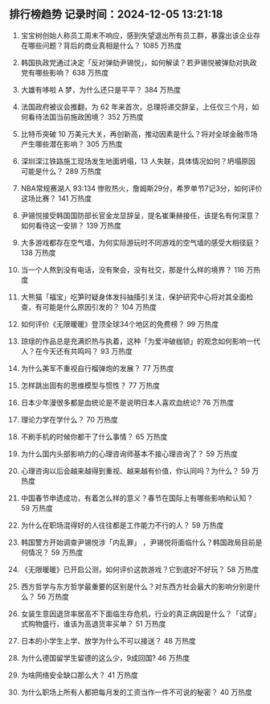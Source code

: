 
## 排行榜趋势 记录时间：2024-12-05 13:21:18
  
  1. 宝宝树创始人称员工周末不响应，感到失望退出所有员工群，暴露出该企业存在哪些问题？背后的商业真相是什么？ 1085 万热度
    
  2. 韩国执政党通过决定「反对弹劾尹锡悦」，如何解读？若尹锡悦被弹劾对执政党有哪些影响？ 638 万热度
    
  3. 大雄有哆啦 A 梦，为什么还只是平平？ 384 万热度
    
  4. 法国政府被议会推翻，为 62 年来首次，总理将递交辞呈，上任仅三个月，如何看待法国当前施政困境？ 352 万热度
    
  5. 比特币突破 10 万美元大关，再创新高，推动因素是什么？将对全球金融市场产生哪些潜在影响？ 305 万热度
    
  6. 深圳深江铁路施工现场发生地面坍塌，13 人失联，具体情况如何？坍塌原因可能是什么？ 289 万热度
    
  7. NBA常规赛湖人 93:134 惨败热火，詹姆斯29分，希罗单节7记3分，如何评价这场比赛？ 141 万热度
    
  8. 尹锡悦接受韩国国防部长官金龙显辞呈，提名崔秉赫接任，该提名有何深意？如何看待这一安排？ 139 万热度
    
  9. 大多游戏都存在空气墙，为何实际游玩时不同游戏的空气墙的感受大相径庭？ 138 万热度
    
  10. 当一个人熬到没有电话，没有聚会，没有社交，那是什么样的境界？ 116 万热度
    
  11. ​​​大熊猫「福宝」吃笋时疑身体发抖抽搐引关注，保护研究中心将对其全面检查，有可能是什么原因引发的？ 104 万热度
    
  12. 如何评价《无限暖暖》登顶全球34个地区的免费榜？ 99 万热度
    
  13. 琼瑶的作品总是充满炽热与执着，这种「为爱冲破枷锁」的观念如何影响一代人？在今天还有共鸣吗？ 93 万热度
    
  14. 为什么美军不重视自行榴弹炮的发展？ 77 万热度
    
  15. 怎样跳出固有的思维模型与惯性？ 77 万热度
    
  16. 日本少年漫很多都是血统论是不是说明日本人喜欢血统论? 76 万热度
    
  17. 理论力学在学什么？ 70 万热度
    
  18. 不刷手机的时候你都干了什么事情？ 65 万热度
    
  19. 为什么国内头部影响力的心理咨询师基本不接心理咨询了？ 59 万热度
    
  20. 心理咨询以后会越来越得到重视、越来越有价值，你认同吗？为什么？ 59 万热度
    
  21. 中国春节申遗成功，有着怎么样的意义？春节在国际上有哪些影响和认知？ 59 万热度
    
  22. 为什么在职场混得好的人往往都是工作能力不行的人？ 59 万热度
    
  23. 韩国警方开始调查尹锡悦涉「内乱罪」 ，尹锡悦将面临什么？韩国政局目前是何情况？ 59 万热度
    
  24. 《无限暖暖》已开启公测，如何评价这款游戏？它到底好不好玩？ 58 万热度
    
  25. 西方哲学与东方哲学最重要的区别是什么？对东西方社会最大的影响分别是什么？ 56 万热度
    
  26. 女装生意因退货率居高不下面临生存危机，行业的真正病因是什么？「试穿」式购物盛行，谁该为高退货率买单？ 51 万热度
    
  27. 日本的小学生上学、放学为什么不可以接送？ 48 万热度
    
  28. 为什么德国留学生留德的这么少，9成回国? 46 万热度
    
  29. 为啥网络安全缺口那么大？ 41 万热度
    
  30. 为什么职场上所有人都把每月发的工资当作一件不可说的秘密？ 40 万热度
    